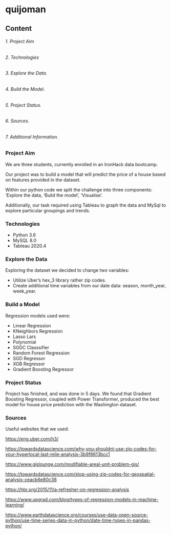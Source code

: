 # quijoman

## Content
###### 1. Project Aim
###### 2. Technologies
###### 3. Explore the Data.
###### 4. Build the Model.
###### 5. Project Status.
###### 6. Sources.
###### 7. Additional Information. 

### Project Aim
We are three students, currently enrolled in an IronHack data bootcamp. 

Our project was to build a model that will predict the price of a house based on features provided in the dataset. 

Within our python code we split the challenge into three components: ‘Explore the data, ‘Build the model’, ‘Visualise’. 

Additionally, our task required using Tableau to graph the data and MySql to explore particular groupings and trends.


### Technologies 
- Python 3.6
- MySQL 8.0
- Tableau 2020.4 

### Explore the Data
Exploring the dataset we decided to change two variables: 
* Utilize Uber’s hex_3 library rather zip codes.
* Create additional time variables from our date data: season, month_year, week_year. 

### Build a Model
Regression models used were:
* Linear Regression
* KNeighbors Regression
* Lasso Lars
* Polynomial
* SGDC Classsifier
* Random Forest Regression
* SGD Regressor
* XGB Regressor
* Gradient Boosting Regressor

### Project Status
Project has finished, and was done in 5 days. We found that Gradient Boosting Regressor, coupled with Power Transformer, produced the best model for house price prediction with the Washington dataset. 

### Sources
Useful websites that we used:

https://eng.uber.com/h3/ 

https://towardsdatascience.com/why-you-shouldnt-use-zip-codes-for-your-hyperlocal-last-mile-analysis-3b9f8613bcc1

https://www.gislounge.com/modifiable-areal-unit-problem-gis/

https://towardsdatascience.com/stop-using-zip-codes-for-geospatial-analysis-ceacb6e80c38

https://hbr.org/2015/11/a-refresher-on-regression-analysis

https://www.upgrad.com/blog/types-of-regression-models-in-machine-learning/

https://www.earthdatascience.org/courses/use-data-open-source-python/use-time-series-data-in-python/date-time-types-in-pandas-python/
